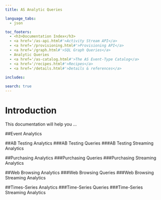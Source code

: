 ```yaml
---
title: AS Analytic Queries

language_tabs:
  - json

toc_footers:
  - <h3>Documentation Index</h3>
  - <a href='/as-api.html#'>Activity Stream API</a>
  - <a href='/provisioning.html#'>Provisioning API</a>
  - <a href='/graph.html#'>SQL Graph Queries</a>
  - Analytic Queries
  - <a href='/as-catalog.html#'>The AS Event-Type Catalog</a>
  - <a href='/recipes.html#'>Recipes</a>
  - <a href='/details.html#'>Details & references</a>
  
includes:

search: true
---
```


# Introduction
This documentation will help you ...

##Event Analytics

##AB Testing Analytics
###AB Testing Queries
###AB Testing Streaming Analytics

##Purchasing Analytics
###Purchasing Queries
###Purchasing Streaming Analytics

##Web Browsing Analytics
###Web Browsing Queries
###Web Browsing Streaming Analytics

##Times-Series Analytics
###Time-Series Queries
###Time-Series Streaming Analytics

